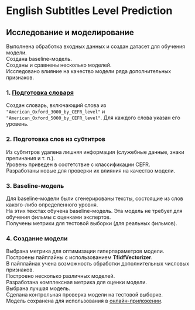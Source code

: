 # English Subtitles Level Prediction
## Исследование и моделирование

Выполнена обработка входных данных и создан датасет для обучения модели.  
Создана baseline-модель.  
Созданы и сравнены несколько моделей.  
Исследовано влияние на качество модели ряда дополнительных признаков.  

### 1. [Подготовка словаря](https://nbviewer.jupyter.org/github/Nanobelka/english_subtitles_level/blob/main/ML/1_words.ipynb)  
Создан словарь, включающий слова из `"American_Oxford_3000_by_CEFR_level"` и `"American_Oxford_5000_by_CEFR_level"`. Для каждого слова указан его уровень.

### 2. Подготовка слов из субтитров  
Из субтитров удалена лишняя информация (служебные данные, знаки препинания и т. п.).  
Уровень приведен в соотетствие с классификации CEFR.  
Разработаны новые для проверки их влияния на качество модели.  

### 3. Baseline-модель  
Для baseline-модели были сгенерированы тексты, состоящие из слов какого-либо определенного уровня.  
На этих текстах обучена baseline-модель. Эта модель не требует для обучения фильмы с оценками экспертов.  
Получены метрики для тестовой выборки (для реальных фильмов).  

### 4. Создание модели  
Выбрана метрика для оптимизации гиперпараметров модели.  
Построены пайплайны с использованием **TfidfVectorizer**.  
В пайплайнах учена возможность обработки дополнительных числовых признаков.  
Построено несколько различных моделей.  
Разработана комплексная метрика для оценки модели.  
Выбрана лучшая модель.  
Сделана контрольная проверка модели на тестовой выборке.  
Модель сохранена для использования в [онлайн-приложении](https://english-subtitles-level.streamlit.app/).  

